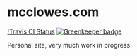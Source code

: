 # mcclowes.com

[!Travis CI Status](https://travis-ci.org/mcclowes/mcclowes.com.svg?branch=master) [![Greenkeeper badge](https://badges.greenkeeper.io/mcclowes/mcclowes.com.svg)](https://greenkeeper.io/)

Personal site, very much work in progress
